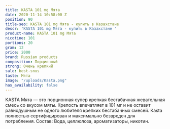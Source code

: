 ```yaml
---
title: KASTA 101 mg Мята
date: 2020-11-14 10:58:00 Z
position: 90
title-seo: KASTA 101 mg Мята - купить в Казахстане
descr: 'KASTA 101 mg Мята - купить в Казахстане '
product-name: KASTA 101 mg Мята
nicotine: 101
portions: 20
gram: 12
price: 2000
brand: Russian products
composition: Порционный
strong: Очень крепкий
sale: best-snus
taste: Мята
image: "/uploads/Kasta.png"
has_availability: false
---
```


KASTA Мята — это порционная супер крепкая бестабачная жевательная смесь со вкусом мяты. Крепость впечатляет в 101 мг и не оставит равнодушным не одного любителя крепких бестабачных смесей. Kasta полностью сертифицирован и максимально безвреден для потребления. Состав: Вода, целлюлоза, ароматизаторы, никотин.